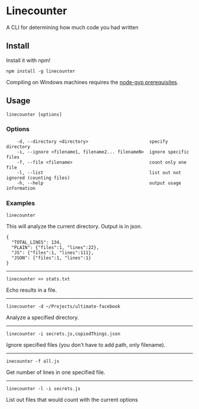 # Linecounter

A CLI for determining how much code you had written

## Install

Install it with npm!

```npm install -g linecounter```

Compiling on Windows machines requires the [node-gyp prerequisites](https://github.com/nodejs/node-gyp#on-windows).

## Usage

```linecounter [options]```

### Options

```
    -d, --directory <directory>                       specify directory
    -i, --ignore <filename1, filename2... filenameN>  ignore specific files
    -f, --file <filename>                             count only one file
    -l, --list                                        list out not ignored (counting files)
    -h, --help                                        output usage information
```

### Examples

```
linecounter
```
This will analyze the current directory. Output is in json.
```
{
  "TOTAL_LINES": 134,
  "PLAIN": {"files":1, "lines":22},
  "JS": {"files":1, "lines":111},
  "JSON": {"files":1, "lines":1}
}
```
___
```
linecounter >> stats.txt
```
Echo results in a file.
___
```
linecounter -d ~/Projects/ultimate-facebook
```
Analyze a specified directory.
___
```
linecounter -i secrets.js,copiedThings.json
```
Ignore specified files (you don't have to add path, only filename).
___
```
inecounter -f all.js
```
Get number of lines in one specified file.
___
```
linecounter -l -i secrets.js
```
List out files that would count with the current options